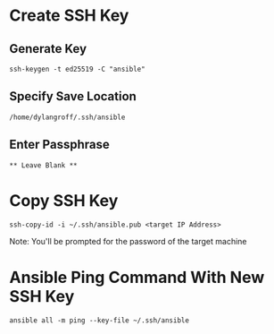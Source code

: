 # Create SSH Key
## Generate Key
```
ssh-keygen -t ed25519 -C "ansible"
```
## Specify Save Location
```
/home/dylangroff/.ssh/ansible
```
## Enter Passphrase
```
** Leave Blank **
```

# Copy SSH Key
```
ssh-copy-id -i ~/.ssh/ansible.pub <target IP Address>
```

Note: You'll be prompted for the password of the target machine

# Ansible Ping Command With New SSH Key
```
ansible all -m ping --key-file ~/.ssh/ansible
```